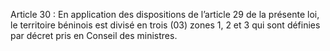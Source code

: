 Article 30 : En application des dispositions de l’article 29 de la présente loi, le territoire béninois est divisé en trois (03) zones 1, 2 et 3 qui sont définies par décret pris en Conseil des ministres.